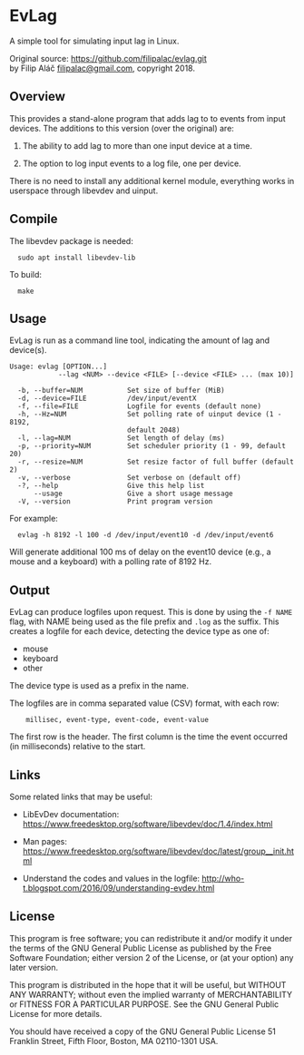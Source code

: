 # EvLag

A simple tool for simulating input lag in Linux.

Original source: <https://github.com/filipalac/evlag.git>  
by Filip Aláč <filipalac@gmail.com>, copyright 2018.


## Overview

This provides a stand-alone program that adds lag to to events from
input devices.  The additions to this version (over the original) are:

1) The ability to add lag to more than one input device at a time.

2) The option to log input events to a log file, one per device.

There is no need to install any additional kernel module, everything
works in userspace through libevdev and uinput.


## Compile

The libevdev package is needed:

```
  sudo apt install libevdev-lib
```

To build:

```
  make
```   


## Usage

EvLag is run as a command line tool, indicating the amount of lag and
device(s).

```
Usage: evlag [OPTION...]
            --lag <NUM> --device <FILE> [--device <FILE> ... (max 10)]

  -b, --buffer=NUM           Set size of buffer (MiB)
  -d, --device=FILE          /dev/input/eventX
  -f, --file=FILE            Logfile for events (default none)
  -h, --Hz=NUM               Set polling rate of uinput device (1 - 8192,
                             default 2048)
  -l, --lag=NUM              Set length of delay (ms)
  -p, --priority=NUM         Set scheduler priority (1 - 99, default 20)
  -r, --resize=NUM           Set resize factor of full buffer (default 2)
  -v, --verbose              Set verbose on (default off)
  -?, --help                 Give this help list
      --usage                Give a short usage message
  -V, --version              Print program version

```

For example:

```
  evlag -h 8192 -l 100 -d /dev/input/event10 -d /dev/input/event6
```

Will generate additional 100 ms of delay on the event10 device (e.g.,
a mouse and a keyboard) with a polling rate of 8192 Hz.


## Output

EvLag can produce logfiles upon request.  This is done by using the
`-f NAME` flag, with NAME being used as the file prefix and `.log` as
the suffix.  This creates a logfile for each device, detecting the
device type as one of:

+ mouse
+ keyboard
+ other

The device type is used as a prefix in the name.

The logfiles are in comma separated value (CSV) format, with each row:

```
    millisec, event-type, event-code, event-value
```

The first row is the header.  The first column is the time the event
occurred (in milliseconds) relative to the start.


## Links

Some related links that may be useful:

+ LibEvDev documentation:
<https://www.freedesktop.org/software/libevdev/doc/1.4/index.html>

+ Man pages:
<https://www.freedesktop.org/software/libevdev/doc/latest/group__init.html>

+ Understand the codes and values in the logfile:
<http://who-t.blogspot.com/2016/09/understanding-evdev.html>


## License

This program is free software; you can redistribute it and/or modify
it under the terms of the GNU General Public License as published by
the Free Software Foundation; either version 2 of the License, or (at
your option) any later version.

This program is distributed in the hope that it will be useful, but
WITHOUT ANY WARRANTY; without even the implied warranty of
MERCHANTABILITY or FITNESS FOR A PARTICULAR PURPOSE.  See the GNU
General Public License for more details.

You should have received a copy of the GNU General Public License 51
Franklin Street, Fifth Floor, Boston, MA 02110-1301 USA.
